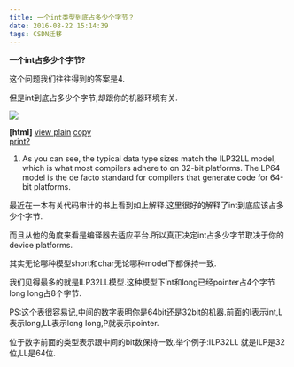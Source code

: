 ```yaml
---
title: 一个int类型到底占多少个字节？
date: 2016-08-22 15:14:39
tags: CSDN迁移
---
```

   **一个int占多少个字节?**

 这个问题我们往往得到的答案是4.

 但是int到底占多少个字节,却跟你的机器环境有关.

 ![](https://img-my.csdn.net/uploads/201210/10/1349846865_3740.jpg)

 

 **[html]** [view plain](http://blog.csdn.net/cqupt_chen/article/details/8056023#) [copy](http://blog.csdn.net/cqupt_chen/article/details/8056023#)   
  [print](http://blog.csdn.net/cqupt_chen/article/details/8056023#)[?](http://blog.csdn.net/cqupt_chen/article/details/8056023#)  
   
 
  1. As you can see, the typical data type sizes match the ILP32LL model, which is what most compilers adhere to on 32-bit platforms. The LP64 model is the de facto standard for compilers that generate code for 64-bit platforms.   
   
最近在一本有关代码审计的书上看到如上解释.这里很好的解释了int到底应该占多少个字节. 

 而且从他的角度来看是编译器去适应平台.所以真正决定int占多少字节取决于你的device platforms.

 其实无论哪种模型short和char无论哪种model下都保持一致.  


 我们见得最多的就是ILP32LL模型.这种模型下int和long已经pointer占4个字节 long long占8个字节.

 

 PS:这个表很容易记,中间的数字表明你是64bit还是32bit的机器.前面的I表示int,L表示long,LL表示long long,P就表示pointer.

 位于数字前面的类型表示跟中间的bit数保持一致.举个例子:ILP32LL 就是ILP是32位,LL是64位.

    
 